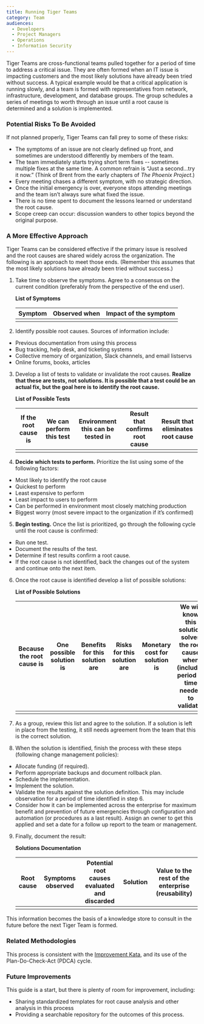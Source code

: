 ```yaml
---
title: Running Tiger Teams
category: Team
audiences:
  - Developers
  - Project Managers
  - Operations
  - Information Security
---
```


Tiger Teams are cross-functional teams pulled together for a period of time to address a critical issue. They are often formed when an IT issue is impacting customers and the most likely solutions have already been tried without success. A typical example would be that a critical application is running slowly, and a team is formed with representatives from network, infrastructure, development, and database groups.  The group schedules a series of meetings to worth through an issue until a root cause is determined and a solution is implemented.

### Potential Risks To Be Avoided ###

If not planned properly, Tiger Teams can fall prey to some of these risks:
* The symptoms of an issue are not clearly defined up front, and sometimes are understood differently by members of the team.
* The team immediately starts trying short term fixes -- sometimes multiple fixes at the same time. A common refrain is “Just a second...try it now.” (Think of Brent from the early chapters of _The Phoenix Project_.)
* Every meeting chases a different symptom, with no strategic direction.
* Once the initial emergency is over, everyone stops attending meetings and the team isn’t always sure what fixed the issue.
* There is no time spent to document the lessons learned or understand the root cause.
* Scope creep can occur: discussion wanders to other topics beyond the original purpose.

### A More Effective Approach ###

Tiger Teams can be considered effective if the primary issue is resolved and the root causes are shared widely across the organization. The following is an approach to meet those ends. (Remember this assumes that the most likely solutions have already been tried without success.)

1. Take time to observe the symptoms. Agree to a consensus on the current condition (preferably from the perspective of the end user).

    **List of Symptoms**

    | Symptom | Observed when | Impact of the symptom| 
    | ---- | ----- | -----|
    | | |

2. Identify possible root causes. Sources of information include:
  * Previous documentation from using this process
  * Bug tracking, help desk, and ticketing systems
  * Collective memory of organization, Slack channels, and email listservs
  * Online forums, books, articles
3. Develop a list of tests to validate or invalidate the root causes. **Realize that these are tests, not solutions. It is possible that a test could be an actual fix, but the goal here is to identify the root cause.** 

      **List of Possible Tests**

    | If the root cause is | We can perform this test | Environment this can be tested in | Result that confirms root cause | Result that eliminates root cause| 
    | ---- | ----- | ----- | ------| ------|
    | | | | |

4. **Decide which tests to perform.** Prioritize the list using some of the following factors:
  * Most likely to identify the root cause
  * Quickest to perform
  * Least expensive to perform
  * Least impact to users to perform
  * Can be performed in environment most closely matching production
  * Biggest worry (most severe impact to the organization if it’s confirmed)

5. **Begin testing.** Once the list is prioritized, go through the following cycle until the root cause is confirmed:
  * Run one test.
  * Document the results of the test.
  * Determine if test results confirm a root cause.
  * If the root cause is not identified, back the changes out of the system and continue onto the next item.

6. Once the root cause is identified develop a list of possible solutions:

      **List of Possible Solutions**

    | Because the root cause is | One possible solution is | Benefits for this solution are| Risks for this solution are| Monetary cost for solution is | We will know this solution solves the root cause when (includes period of time needed to validate) |
    | ---- | ----- | ----- |----- | ------| ---- |
    | | | | | |

7. As a group, review this list and agree to the solution. If a solution is left in place from the testing, it still needs agreement from the team that this is the correct solution. 

8. When the solution is identified, finish the process with these steps (following change management policies):
  * Allocate funding (if required).
  * Perform appropriate backups and document rollback plan.
  * Schedule the implementation.
  * Implement the solution.
  * Validate the results against the solution definition. This may include observation for a period of time identified in step 6.
  * Consider how it can be implemented across the enterprise for maximum benefit and prevention of future emergencies through configuration and automation (or procedures as a last result). Assign an owner to get this applied and set a date for a follow up report to the team or management.

9. Finally, document the result:

    **Solutions Documentation**

    | Root cause | Symptoms observed | Potential root causes evaluated and discarded | Solution | Value to the rest of the enterprise (reusability) |
    | ---- | ----- | ----- | ------| ---- |
    | | | | |


This information becomes the basis of a knowledge store to consult in the future before the next Tiger Team is formed.

### Related Methodologies

This process is consistent with the [Improvement Kata](http://www.methodsandtools.com/archive/toyotakata.php), and its use of the Plan-Do-Check-Act (PDCA) cycle. 
 
### Future Improvements

This guide is a start, but there is plenty of room for improvement, including:
 * Sharing standardized templates for root cause analysis and other analysis in this process
 * Providing a searchable repository for the outcomes of this process. 





